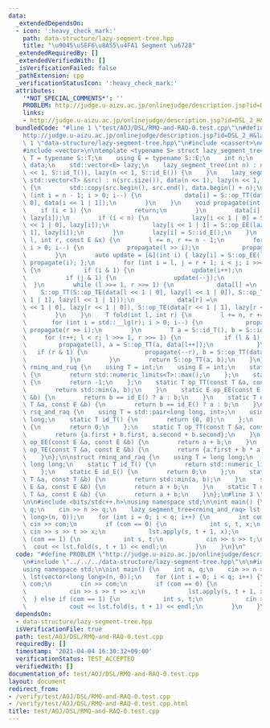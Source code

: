 ```yaml
---
data:
  _extendedDependsOn:
  - icon: ':heavy_check_mark:'
    path: data-structure/lazy-segment-tree.hpp
    title: "\u9045\u5EF6\u8A55\u4FA1 Segment \u6728"
  _extendedRequiredBy: []
  _extendedVerifiedWith: []
  _isVerificationFailed: false
  _pathExtension: cpp
  _verificationStatusIcon: ':heavy_check_mark:'
  attributes:
    '*NOT_SPECIAL_COMMENTS*': ''
    PROBLEM: http://judge.u-aizu.ac.jp/onlinejudge/description.jsp?id=DSL_2_H&lang=ja
    links:
    - http://judge.u-aizu.ac.jp/onlinejudge/description.jsp?id=DSL_2_H&lang=ja
  bundledCode: "#line 1 \"test/AOJ/DSL/RMQ-and-RAQ-0.test.cpp\"\n#define PROBLEM \"\
    http://judge.u-aizu.ac.jp/onlinejudge/description.jsp?id=DSL_2_H&lang=ja\"\n#line\
    \ 1 \"data-structure/lazy-segment-tree.hpp\"\n#include <cassert>\n#include <limits>\n\
    #include <vector>\n\ntemplate <typename S> struct lazy_segment_tree {\n    using\
    \ T = typename S::T;\n    using E = typename S::E;\n    int n;\n    std::vector<T>\
    \ data;\n    std::vector<E> lazy;\n    lazy_segment_tree(int n) : n(n), data(n\
    \ << 1, S::id_T()), lazy(n << 1, S::id_E()) {\n    }\n    lazy_segment_tree(const\
    \ std::vector<T> &src) : n(src.size()), data(n << 1), lazy(n << 1, S::id_E())\
    \ {\n        std::copy(src.begin(), src.end(), data.begin() + n);\n        for\
    \ (int i = n - 1; i > 0; i--) {\n            data[i] = S::op_TT(data[i << 1 |\
    \ 0], data[i << 1 | 1]);\n        }\n    }\n    void propagate(int i) {\n    \
    \    if (i < 1) {\n            return;\n        }\n        data[i] = S::op_TE(data[i],\
    \ lazy[i]);\n        if (i < n) {\n            lazy[i << 1 | 0] = S::op_EE(lazy[i\
    \ << 1 | 0], lazy[i]);\n            lazy[i << 1 | 1] = S::op_EE(lazy[i << 1 |\
    \ 1], lazy[i]);\n        }\n        lazy[i] = S::id_E();\n    }\n    void apply(int\
    \ l, int r, const E &x) {\n        l += n, r += n - 1;\n        for (int i = std::__lg(r);\
    \ i > 0; i--) {\n            propagate(l >> i);\n            propagate(r >> i);\n\
    \        }\n        auto update = [&](int i) { lazy[i] = S::op_EE(lazy[i], x),\
    \ propagate(i); };\n        for (int i = l, j = r + 1; i < j; i >>= 1, j >>= 1)\
    \ {\n            if (i & 1) {\n                update(i++);\n            }\n \
    \           if (j & 1) {\n                update(--j);\n            }\n      \
    \  }\n        while (l >>= 1, r >>= 1) {\n            data[l] =\n            \
    \    S::op_TT(S::op_TE(data[l << 1 | 0], lazy[l << 1 | 0]), S::op_TE(data[l <<\
    \ 1 | 1], lazy[l << 1 | 1]));\n            data[r] =\n                S::op_TT(S::op_TE(data[r\
    \ << 1 | 0], lazy[r << 1 | 0]), S::op_TE(data[r << 1 | 1], lazy[r << 1 | 1]));\n\
    \        }\n    }\n    T fold(int l, int r) {\n        l += n, r += n - 1;\n \
    \       for (int i = std::__lg(r); i > 0; i--) {\n            propagate(l >> i),\
    \ propagate(r >> i);\n        }\n        T a = S::id_T(), b = S::id_T();\n   \
    \     for (r++; l < r; l >>= 1, r >>= 1) {\n            if (l & 1) {\n       \
    \         propagate(l), a = S::op_TT(a, data[l++]);\n            }\n         \
    \   if (r & 1) {\n                propagate(--r), b = S::op_TT(data[r], b);\n\
    \            }\n        }\n        return S::op_TT(a, b);\n    }\n};\n\nstruct\
    \ rminq_and_ruq {\n    using T = int;\n    using E = int;\n    static T id_T()\
    \ {\n        return std::numeric_limits<T>::max();\n    };\n    static E id_E()\
    \ {\n        return -1;\n    };\n    static T op_TT(const T &a, const T &b) {\n\
    \        return std::min(a, b);\n    }\n    static E op_EE(const E &a, const E\
    \ &b) {\n        return b == id_E() ? a : b;\n    }\n    static T op_TE(const\
    \ T &a, const E &b) {\n        return b == id_E() ? a : b;\n    }\n};\n\nstruct\
    \ rsq_and_raq {\n    using T = std::pair<long long, int>;\n    using E = long\
    \ long;\n    static T id_T() {\n        return {0, 0};\n    };\n    static E id_E()\
    \ {\n        return 0;\n    };\n    static T op_TT(const T &a, const T &b) {\n\
    \        return {a.first + b.first, a.second + b.second};\n    }\n    static E\
    \ op_EE(const E &a, const E &b) {\n        return a + b;\n    }\n    static T\
    \ op_TE(const T &a, const E &b) {\n        return {a.first + b * a.second, a.second};\n\
    \    }\n};\n\nstruct rminq_and_raq {\n    using T = long long;\n    using E =\
    \ long long;\n    static T id_T() {\n        return std::numeric_limits<T>::max();\n\
    \    };\n    static E id_E() {\n        return 0;\n    };\n    static T op_TT(const\
    \ T &a, const T &b) {\n        return std::min(a, b);\n    }\n    static E op_EE(const\
    \ E &a, const E &b) {\n        return a + b;\n    }\n    static T op_TE(const\
    \ T &a, const E &b) {\n        return a + b;\n    }\n};\n#line 3 \"test/AOJ/DSL/RMQ-and-RAQ-0.test.cpp\"\
    \n\n#include <bits/stdc++.h>\nusing namespace std;\n\nint main() {\n    int n,\
    \ q;\n    cin >> n >> q;\n    lazy_segment_tree<rminq_and_raq> lst(vector<long\
    \ long>(n, 0));\n    for (int i = 0; i < q; i++) {\n        int com;\n       \
    \ cin >> com;\n        if (com == 0) {\n            int s, t, x;\n           \
    \ cin >> s >> t >> x;\n            lst.apply(s, t + 1, x);\n        } else if\
    \ (com == 1) {\n            int s, t;\n            cin >> s >> t;\n          \
    \  cout << lst.fold(s, t + 1) << endl;\n        }\n    }\n}\n"
  code: "#define PROBLEM \"http://judge.u-aizu.ac.jp/onlinejudge/description.jsp?id=DSL_2_H&lang=ja\"\
    \n#include \"../../../data-structure/lazy-segment-tree.hpp\"\n\n#include <bits/stdc++.h>\n\
    using namespace std;\n\nint main() {\n    int n, q;\n    cin >> n >> q;\n    lazy_segment_tree<rminq_and_raq>\
    \ lst(vector<long long>(n, 0));\n    for (int i = 0; i < q; i++) {\n        int\
    \ com;\n        cin >> com;\n        if (com == 0) {\n            int s, t, x;\n\
    \            cin >> s >> t >> x;\n            lst.apply(s, t + 1, x);\n      \
    \  } else if (com == 1) {\n            int s, t;\n            cin >> s >> t;\n\
    \            cout << lst.fold(s, t + 1) << endl;\n        }\n    }\n}"
  dependsOn:
  - data-structure/lazy-segment-tree.hpp
  isVerificationFile: true
  path: test/AOJ/DSL/RMQ-and-RAQ-0.test.cpp
  requiredBy: []
  timestamp: '2021-04-04 16:30:32+09:00'
  verificationStatus: TEST_ACCEPTED
  verifiedWith: []
documentation_of: test/AOJ/DSL/RMQ-and-RAQ-0.test.cpp
layout: document
redirect_from:
- /verify/test/AOJ/DSL/RMQ-and-RAQ-0.test.cpp
- /verify/test/AOJ/DSL/RMQ-and-RAQ-0.test.cpp.html
title: test/AOJ/DSL/RMQ-and-RAQ-0.test.cpp
---
```

